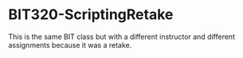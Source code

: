 # BIT320-ScriptingRetake
This is the same BIT class but with a different instructor and different assignments because it was a retake.
